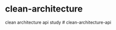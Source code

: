 # clean-architecture
 clean architecture api study
#   c l e a n - a r c h i t e c t u r e - a p i  
 